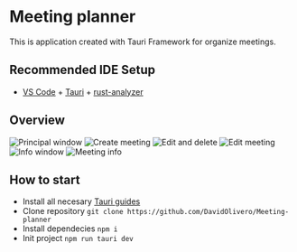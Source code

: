# Meeting planner

This is application created with Tauri Framework for organize meetings.

## Recommended IDE Setup

- [VS Code](https://code.visualstudio.com/) + [Tauri](https://marketplace.visualstudio.com/items?itemName=tauri-apps.tauri-vscode) + [rust-analyzer](https://marketplace.visualstudio.com/items?itemName=rust-lang.rust-analyzer)

## Overview
![Principal window](https://i.ibb.co/4ZX2hbH/principal-window.png)
![Create meeting](https://i.ibb.co/gw2Z8ZJ/Create-meeting.png)
![Edit and delete](https://i.ibb.co/RHN8rM5/edit-and-delete.png)
![Edit meeting](https://i.ibb.co/C9qVwF1/edit-meeting.png)
![Info window](https://i.ibb.co/D5hDnpZ/info-window.png)
![Meeting info](https://i.ibb.co/J7Y0RNR/meeting-info.png)

## How to start
* Install all necesary
[Tauri guides](https://tauri.app/v1/guides/getting-started/prerequisites "Tauri guides")
* Clone repository
`git clone https://github.com/DavidOlivero/Meeting-planner`
* Install dependecies
`npm i`
* Init project
`npm run tauri dev`
